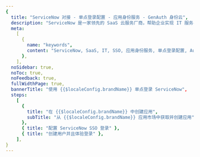 ```yaml
---
{
  title: "ServiceNow 对接 - 单点登录配置 - 应用身份服务 - GenAuth 身份云",
  description: "ServiceNow 是一家领先的 SaaS 云服务厂商，帮助企业实现 IT 服务与运维的自动化、规范化和标准业务流程化，加强企业客户的 IT 内部管理，降低运营成本，提高工作效率。",
  meta:
    [
      {
        name: "keywords",
        content: "ServiceNow, SaaS, IT, SSO, 应用身份服务, 单点登录配置, Authing身份云",
      },
    ],
  noSidebar: true,
  noToc: true,
  noFeedback: true,
  fullWidthPage: true,
  bannerTitle: "使用 {{$localeConfig.brandName}} 单点登录 ServiceNow",
  steps:
    [
      {
        title: "在 {{$localeConfig.brandName}} 中创建应用",
        subTitle: "从 {{$localeConfig.brandName}} 应用市场中获取并创建应用",
      },
      { title: "配置 ServiceNow SSO 登录" },
      { title: "创建用户并且体验登录" },
    ],
}
---
```


<IntegrationDetail/>
